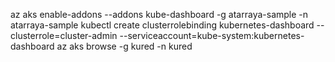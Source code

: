 az aks enable-addons --addons kube-dashboard -g atarraya-sample -n atarraya-sample
kubectl create clusterrolebinding kubernetes-dashboard --clusterrole=cluster-admin --serviceaccount=kube-system:kubernetes-dashboard
az aks browse -g kured -n kured
